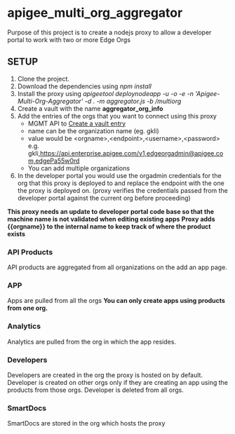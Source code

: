 # apigee_multi_org_aggregator

Purpose of this project is to create a nodejs proxy to allow a developer portal to work with two or more Edge Orgs

## SETUP
1. Clone the project.
2. Download the dependencies using _npm install_
3. Install the proxy using
    _apigeetool deploynodeapp -u <username> -o <org> -e <env> -n 'Apigee-Multi-Org-Aggregator' -d . -m aggregator.js -b /multiorg_
4. Create a vault with the name __aggregator_org_info__
5. Add the entries of the orgs that you want to connect using this proxy
     * MGMT API to [Create a vault entry](http://docs.apigee.com/management/apis/post/organizations/%7Borg_name%7D/environments/%7Benv_name%7D/vaults/%7Bvault_name_in_env%7D/entries)
     * name can be the organization name (eg. gkli)
     * value would be \<orgname\>,\<endpoint\>,\<username\>,\<password\>
        e.g. gkli,https://api.enterprise.apigee.com/v1,edgeorgadmin@apigee.com,edgePa55w0rd
     * You can add multiple organizations
6. In the developer portal you would use the orgadmin credentials for the org that this proxy is deployed to and replace the endpoint
 with the one the proxy is deployed on. (proxy verifies the credentials passed from the developer portal against the current org before proceeding)

**This proxy needs an update to developer portal code base so that the machine name is not validated when editing existing apps**
**Proxy adds {{orgname}} to the internal name to keep track of where the product exists**

### API Products
 API products are aggregated from all organizations on the add an app page.

### APP
 Apps are pulled from all the orgs
 __You can only create apps using products from one org.__

### Analytics
 Analytics are pulled from the org in which the app resides.


### Developers
 Developers are created in the org the proxy is hosted on by default.
 Developer is created on other orgs only if they are creating an app using the products from those orgs.
 Developer is deleted from all orgs.


### SmartDocs
 SmartDocs are stored in the org which hosts the proxy